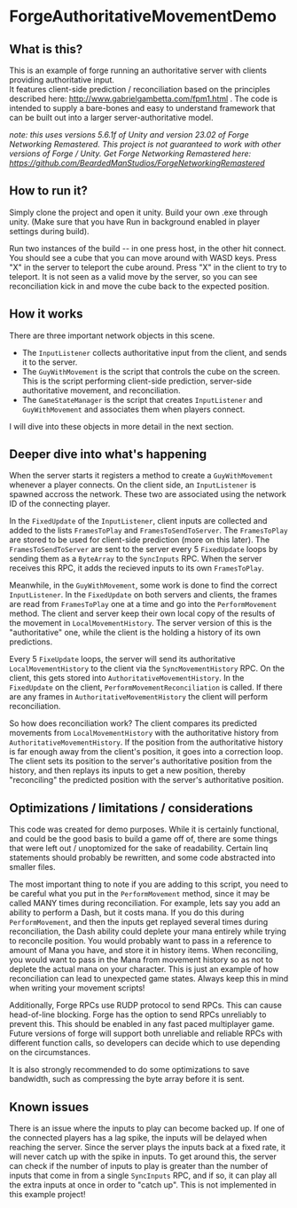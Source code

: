 # ForgeAuthoritativeMovementDemo
## What is this?
This is an example of forge running an authoritative server with clients providing authoritative input.  
It features client-side prediction / reconciliation based on the principles described here: http://www.gabrielgambetta.com/fpm1.html .
The code is intended to supply a bare-bones and easy to understand framework that can be built out into a larger server-authoritative model.

_note: this uses versions 5.6.1f of Unity and version 23.02 of Forge Networking Remastered.  This project is not guaranteed to work with other versions of Forge / Unity.  Get Forge Networking Remastered here: https://github.com/BeardedManStudios/ForgeNetworkingRemastered_

## How to run it?
Simply clone the project and open it unity.  Build your own .exe through unity.  (Make sure that you have Run in background enabled in player settings during build).  
  
Run two instances of the build -- in one press host, in the other hit connect.  You should see a cube that you can move around with WASD keys. 
Press "X" in the server to teleport the cube around.  Press "X" in the client to try to teleport.  It is not seen as a valid move by the server, so you can see reconciliation kick in and move the cube back to the expected position.
  
## How it works
There are three important network objects in this scene.  
* The ```InputListener``` collects authoritative input from the client, and sends it to the server.   
* The ```GuyWithMovement``` is the script that controls the cube on the screen. This is the script performing client-side prediction, server-side authoritative movement, and reconciliation.
* The ```GameStateManager``` is the script that creates ```InputListener``` and ```GuyWithMovement``` and associates them when players connect.

I will dive into these objects in more detail in the next section.

## Deeper dive into what's happening
When the server starts it registers a method to create a ```GuyWithMovement``` whenever a player connects.  On the client side, an ```InputListener``` is spawned accross the network. These two are associated using the network ID of the connecting player.  
  
    
In the ```FixedUpdate``` of the ```InputListener```, client inputs are collected and added to the lists ```FramesToPlay``` and ```FramesToSendToServer```.  The ```FramesToPlay``` are stored to be used for client-side prediction (more on this later).  The ```FramesToSendToServer``` are sent to the server every 5 ```FixedUpdate``` loops by sending them as a ```ByteArray``` to the ```SyncInputs``` RPC.  When the server receives this RPC, it adds the recieved inputs to its own ```FramesToPlay```. 
  
  
Meanwhile, in the ```GuyWithMovement```, some work is done to find the correct ```InputListener```.  In the ```FixedUpdate``` on both servers and clients, the frames are read from ```FramesToPlay``` one at a time and go into the ```PerformMovement``` method.  The client and server keep their own local copy of the results of the movement in ```LocalMovementHistory```. The server version of this is the "authoritative" one, while the client is the holding a history of its own predictions.  
  
  
Every 5 ```FixeUpdate``` loops, the server will send its authoritative ```LocalMovementHistory``` to the client via the ```SyncMovementHistory``` RPC.  On the client, this gets stored into ```AuthoritativeMovementHistory```.  In the ```FixedUpdate``` on the client, ```PerformMovementReconciliation``` is called.  If there are any frames in ```AuthoritativeMovementHistory``` the client will perform reconciliation.  
  
  
So how does reconciliation work?  The client compares its predicted movements from ```LocalMovementHistory``` with the authoritative history from ```AuthoritativeMovementHistory```.  If the position from the authoritative history is far enough away from the client's position, it goes into a correction loop.  The client sets its position to the server's authoritative position from the history, and then replays its inputs to get a new position, thereby "reconciling" the predicted position with the server's authoritative position.

## Optimizations / limitations / considerations
This code was created for demo purposes.  While it is certainly functional, and could be the good basis to build a game off of, there are some things that were left out / unoptomized for the sake of readability.  Certain linq statements should probably be rewritten, and some code abstracted into smaller files.  
  
The most important thing to note if you are adding to this script, you need to be careful what you put in the ```PerformMovement``` method, since it may be called MANY times during reconciliation.  For example, lets say you add an ability to perform a Dash, but it costs mana.  If you do this during ```PerformMovement```, and then the inputs get replayed several times during reconciliation, the Dash ability could deplete your mana entirely while trying to reconcile position.  You would probably want to pass in a reference to amount of Mana you have,  and store it in history items.  When reconciling, you would want to pass in the Mana from movement history so as not to deplete the actual mana on your character.  This is just an example of how reconciliation can lead to unexpected game states.  Always keep this in mind when writing your movement scripts!
  
Additionally, Forge RPCs use RUDP protocol to send RPCs.  This can cause head-of-line blocking.  Forge has the option to send RPCs unreliably to prevent this.  This should be enabled in any fast paced multiplayer game.  Future versions of forge will support both unreliable and reliable RPCs with different function calls, so developers can decide which to use depending on the circumstances.

It is also strongly recommended to do some optimizations to save bandwidth, such as compressing the byte array before it is sent.


## Known issues  
There is an issue where the inputs to play can become backed up.  If one of the connected players has a lag spike, the inputs will be delayed when reaching the server.  Since the server plays the inputs back at a fixed rate, it will never catch up with the spike in inputs.  To get around this, the server can check if the number of inputs to play is greater than the number of inputs that come in from a single ```SyncInputs``` RPC, and if so, it can play all the extra inputs at once in order to "catch up".  This is not implemented in this example project!
